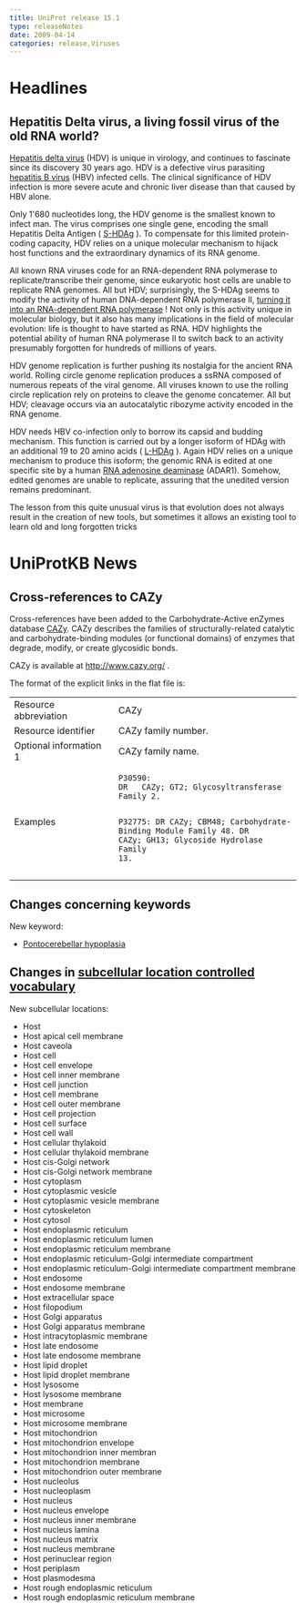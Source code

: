```yaml
---
title: UniProt release 15.1
type: releaseNotes
date: 2009-04-14
categories: release,Viruses
---
```


# Headlines

## Hepatitis Delta virus, a living fossil virus of the old RNA world?

[Hepatitis delta virus](http://viralzone.expasy.org/all_by_species/175.html) (HDV) is unique in virology, and continues to fascinate since its discovery 30 years ago. HDV is a defective virus parasiting [hepatitis B virus](http://viralzone.expasy.org/all_by_species/101.html) (HBV) infected cells. The clinical significance of HDV infection is more severe acute and chronic liver disease than that caused by HBV alone.

Only 1'680 nucleotides long, the HDV genome is the smallest known to infect man. The virus comprises one single gene, encoding the small Hepatitis Delta Antigen ( [S-HDAg](http://www.uniprot.org/uniprot/P0C6L3) ). To compensate for this limited protein-coding capacity, HDV relies on a unique molecular mechanism to hijack host functions and the extraordinary dynamics of its RNA genome.

All known RNA viruses code for an RNA-dependent RNA polymerase to replicate/transcribe their genome, since eukaryotic host cells are unable to replicate RNA genomes. All but HDV; surprisingly, the S-HDAg seems to modify the activity of human DNA-dependent RNA polymerase II, [turning it into an RNA-dependent RNA polymerase](http://view.ncbi.nlm.nih.gov/pubmed/18032511) ! Not only is this activity unique in molecular biology, but it also has many implications in the field of molecular evolution: life is thought to have started as RNA. HDV highlights the potential ability of human RNA polymerase II to switch back to an activity presumably forgotten for hundreds of millions of years.

HDV genome replication is further pushing its nostalgia for the ancient RNA world. Rolling circle genome replication produces a ssRNA composed of numerous repeats of the viral genome. All viruses known to use the rolling circle replication rely on proteins to cleave the genome concatemer. All but HDV; cleavage occurs via an autocatalytic ribozyme activity encoded in the RNA genome.

HDV needs HBV co-infection only to borrow its capsid and budding mechanism. This function is carried out by a longer isoform of HDAg with an additional 19 to 20 amino acids ( [L-HDAg](http://www.uniprot.org/uniprot/P29996) ). Again HDV relies on a unique mechanism to produce this isoform; the genomic RNA is edited at one specific site by a human [RNA adenosine deaminase](http://www.uniprot.org/uniprot/P55265) (ADAR1). Somehow, edited genomes are unable to replicate, assuring that the unedited version remains predominant.

The lesson from this quite unusual virus is that evolution does not always result in the creation of new tools, but sometimes it allows an existing tool to learn old and long forgotten tricks

# UniProtKB News

## Cross-references to CAZy

Cross-references have been added to the Carbohydrate-Active enZymes database [CAZy](http://www.cazy.org/). CAZy describes the families of structurally-related catalytic and carbohydrate-binding modules (or functional domains) of enzymes that degrade, modify, or create glycosidic bonds.

CAZy is available at <http://www.cazy.org/> .

The format of the explicit links in the flat file is:

<table><colgroup><col style="width: 36%" /><col style="width: 63%" /></colgroup><tbody><tr class="odd"><td>Resource abbreviation</td><td>CAZy</td></tr><tr class="even"><td>Resource identifier</td><td>CAZy family number.</td></tr><tr class="odd"><td>Optional information 1</td><td>CAZy family name.</td></tr><tr class="even"><td>Examples</td><td><pre><code>P30590:
DR   CAZy; GT2; Glycosyltransferase Family 2.

P32775:
DR   CAZy; CBM48; Carbohydrate-Binding Module Family 48.
DR   CAZy; GH13; Glycoside Hydrolase Family 13.</code></pre></td></tr></tbody></table>

## Changes concerning keywords

New keyword:

-   [Pontocerebellar hypoplasia](http://www.uniprot.org/keywords/KW-1021)

## Changes in [subcellular location controlled vocabulary](https://ftp.uniprot.org/pub/databases/uniprot/current_release/knowledgebase/complete/docs/subcell)

New subcellular locations:

-   Host
-   Host apical cell membrane
-   Host caveola
-   Host cell
-   Host cell envelope
-   Host cell inner membrane
-   Host cell junction
-   Host cell membrane
-   Host cell outer membrane
-   Host cell projection
-   Host cell surface
-   Host cell wall
-   Host cellular thylakoid
-   Host cellular thylakoid membrane
-   Host cis-Golgi network
-   Host cis-Golgi network membrane
-   Host cytoplasm
-   Host cytoplasmic vesicle
-   Host cytoplasmic vesicle membrane
-   Host cytoskeleton
-   Host cytosol
-   Host endoplasmic reticulum
-   Host endoplasmic reticulum lumen
-   Host endoplasmic reticulum membrane
-   Host endoplasmic reticulum-Golgi intermediate compartment
-   Host endoplasmic reticulum-Golgi intermediate compartment membrane
-   Host endosome
-   Host endosome membrane
-   Host extracellular space
-   Host filopodium
-   Host Golgi apparatus
-   Host Golgi apparatus membrane
-   Host intracytoplasmic membrane
-   Host late endosome
-   Host late endosome membrane
-   Host lipid droplet
-   Host lipid droplet membrane
-   Host lysosome
-   Host lysosome membrane
-   Host membrane
-   Host microsome
-   Host microsome membrane
-   Host mitochondrion
-   Host mitochondrion envelope
-   Host mitochondrion inner membran
-   Host mitochondrion membrane
-   Host mitochondrion outer membrane
-   Host nucleolus
-   Host nucleoplasm
-   Host nucleus
-   Host nucleus envelope
-   Host nucleus inner membrane
-   Host nucleus lamina
-   Host nucleus matrix
-   Host nucleus membrane
-   Host perinuclear region
-   Host periplasm
-   Host plasmodesma
-   Host rough endoplasmic reticulum
-   Host rough endoplasmic reticulum membrane
